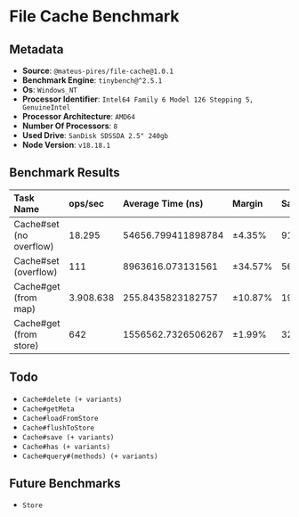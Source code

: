 # File Cache Benchmark

## Metadata

- **Source**: `@mateus-pires/file-cache@1.0.1`
- **Benchmark Engine**: `tinybench@^2.5.1`
- **Os**: `Windows_NT`
- **Processor Identifier**: `Intel64 Family 6 Model 126 Stepping 5, GenuineIntel`
- **Processor Architecture**: `AMD64`
- **Number Of Processors**: `8`
- **Used Drive**: `SanDisk SDSSDA 2.5" 240gb`
- **Node Version**: `v18.18.1
`

## Benchmark Results

| Task Name               | ops/sec   | Average Time (ns)  | Margin  | Samples | Args                                                               |
| :---------------------- | :-------- | :----------------- | :------ | :------ | :----------------------------------------------------------------- |
| Cache#set (no overflow) | 18.295    | 54656.799411898784 | ±4.35%  | 9148    | `{"max_size":500000,"value_manager":"[[BuiltInManagers#String]]"}` |
| Cache#set (overflow)    | 111       | 8963616.073131561  | ±34.57% | 56      | `{"max_size":1,"value_manager":"[[BuiltInManagers#String]]"}`      |
| Cache#get (from map)    | 3.908.638 | 255.8435823182757  | ±10.87% | 1954405 | `{"max_size":2,"value_manager":"[[BuiltInManagers#String]]"}`      |
| Cache#get (from store)  | 642       | 1556562.7326506267 | ±1.99%  | 322     | `{"max_size":1,"value_manager":"[[BuiltInManagers#String]]"}`      |


## Todo

- `Cache#delete (+ variants)`
- `Cache#getMeta`
- `Cache#loadFromStore`
- `Cache#flushToStore`
- `Cache#save (+ variants)`
- `Cache#has (+ variants)`
- `Cache#query#(methods) (+ variants)`

## Future Benchmarks

- `Store`